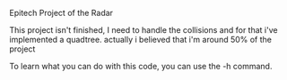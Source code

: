 Epitech Project of the Radar

This project isn't finished, I need to handle the collisions and for that i've implemented a quadtree.
actually i believed that i'm around 50% of the project

To learn what you can do with this code, you can use the -h command.
